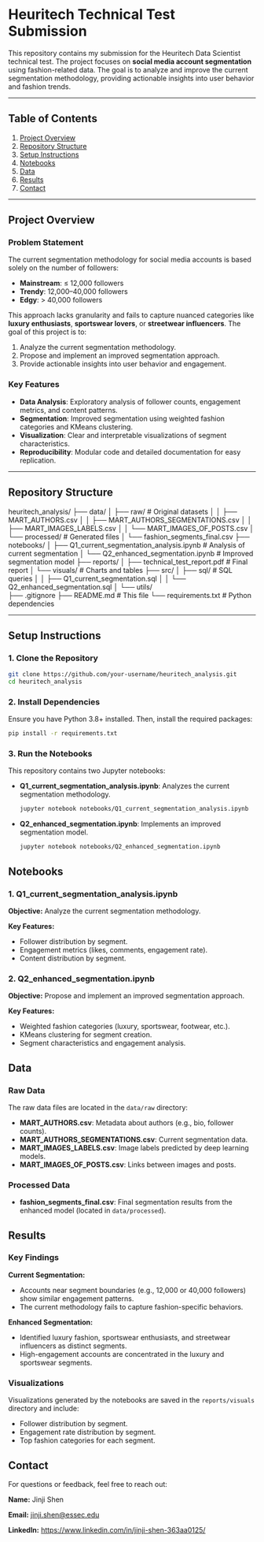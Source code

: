 # Heuritech Technical Test Submission

This repository contains my submission for the Heuritech Data Scientist technical test. The project focuses on **social media account segmentation** using fashion-related data. The goal is to analyze and improve the current segmentation methodology, providing actionable insights into user behavior and fashion trends.

---

## Table of Contents
1. [Project Overview](#project-overview)
2. [Repository Structure](#repository-structure)
3. [Setup Instructions](#setup-instructions)
4. [Notebooks](#notebooks)
5. [Data](#data)
6. [Results](#results)
7. [Contact](#contact)

---

## Project Overview

### Problem Statement
The current segmentation methodology for social media accounts is based solely on the number of followers:
- **Mainstream**: ≤ 12,000 followers
- **Trendy**: 12,000–40,000 followers
- **Edgy**: > 40,000 followers

This approach lacks granularity and fails to capture nuanced categories like **luxury enthusiasts**, **sportswear lovers**, or **streetwear influencers**. The goal of this project is to:
1. Analyze the current segmentation methodology.
2. Propose and implement an improved segmentation approach.
3. Provide actionable insights into user behavior and engagement.

### Key Features
- **Data Analysis**: Exploratory analysis of follower counts, engagement metrics, and content patterns.
- **Segmentation**: Improved segmentation using weighted fashion categories and KMeans clustering.
- **Visualization**: Clear and interpretable visualizations of segment characteristics.
- **Reproducibility**: Modular code and detailed documentation for easy replication.

---

## Repository Structure
heuritech_analysis/
├── data/
│   ├── raw/                  # Original datasets
│   │   ├── MART_AUTHORS.csv
│   │   ├── MART_AUTHORS_SEGMENTATIONS.csv
│   │   ├── MART_IMAGES_LABELS.csv
│   │   └── MART_IMAGES_OF_POSTS.csv
│   └── processed/            # Generated files
│       └── fashion_segments_final.csv
├── notebooks/
│   ├── Q1_current_segmentation_analysis.ipynb  # Analysis of current segmentation
│   └── Q2_enhanced_segmentation.ipynb          # Improved segmentation model
├── reports/
│   ├── technical_test_report.pdf               # Final report
│   └── visuals/                                # Charts and tables
├── src/
│   ├── sql/                                    # SQL queries
│   │   ├── Q1_current_segmentation.sql
│   │   └── Q2_enhanced_segmentation.sql
│   └── utils/                                  
├── .gitignore
├── README.md                                   # This file
└── requirements.txt                            # Python dependencies

---

## Setup Instructions

### 1. Clone the Repository

```bash
git clone https://github.com/your-username/heuritech_analysis.git
cd heuritech_analysis
```

### 2. Install Dependencies

Ensure you have Python 3.8+ installed. Then, install the required packages:

```bash
pip install -r requirements.txt
```

### 3. Run the Notebooks

This repository contains two Jupyter notebooks:

*   **Q1_current_segmentation_analysis.ipynb**: Analyzes the current segmentation methodology.
    ```bash
    jupyter notebook notebooks/Q1_current_segmentation_analysis.ipynb
    ```
*   **Q2_enhanced_segmentation.ipynb**: Implements an improved segmentation model.
    ```bash
    jupyter notebook notebooks/Q2_enhanced_segmentation.ipynb
    ```

## Notebooks

### 1. Q1_current_segmentation_analysis.ipynb

**Objective:** Analyze the current segmentation methodology.

**Key Features:**

*   Follower distribution by segment.
*   Engagement metrics (likes, comments, engagement rate).
*   Content distribution by segment.

### 2. Q2_enhanced_segmentation.ipynb

**Objective:** Propose and implement an improved segmentation approach.

**Key Features:**

*   Weighted fashion categories (luxury, sportswear, footwear, etc.).
*   KMeans clustering for segment creation.
*   Segment characteristics and engagement analysis.

## Data

### Raw Data

The raw data files are located in the `data/raw` directory:

*   **MART_AUTHORS.csv**: Metadata about authors (e.g., bio, follower counts).
*   **MART_AUTHORS_SEGMENTATIONS.csv**: Current segmentation data.
*   **MART_IMAGES_LABELS.csv**: Image labels predicted by deep learning models.
*   **MART_IMAGES_OF_POSTS.csv**: Links between images and posts.

### Processed Data

*   **fashion_segments_final.csv**: Final segmentation results from the enhanced model (located in `data/processed`).

## Results

### Key Findings

**Current Segmentation:**

*   Accounts near segment boundaries (e.g., 12,000 or 40,000 followers) show similar engagement patterns.
*   The current methodology fails to capture fashion-specific behaviors.

**Enhanced Segmentation:**

*   Identified luxury fashion, sportswear enthusiasts, and streetwear influencers as distinct segments.
*   High-engagement accounts are concentrated in the luxury and sportswear segments.

### Visualizations

Visualizations generated by the notebooks are saved in the `reports/visuals` directory and include:

*   Follower distribution by segment.
*   Engagement rate distribution by segment.
*   Top fashion categories for each segment.

## Contact

For questions or feedback, feel free to reach out:

**Name:** Jinji Shen

**Email:** jinji.shen@essec.edu

**LinkedIn:** https://www.linkedin.com/in/jinji-shen-363aa0125/
```
